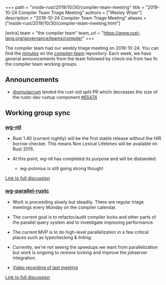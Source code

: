 +++
path = "inside-rust/2019/10/30/compiler-team-meeting"
title = "2019-10-24 Compiler Team Triage Meeting"
authors = ["Wesley Wiser"]
description = "2019-10-24 Compiler Team Triage Meeting"
aliases = ["inside-rust/2019/10/30/compiler-team-meeting.html"]

[extra]
team = "the compiler team"
team_url = "https://www.rust-lang.org/governance/teams/compiler"
+++

The compiler team had our weekly triage meeting on 2019-10-24.
You can find the [minutes](https://rust-lang.github.io/compiler-team/minutes/triage-meeting/2019-10-24/) on the [compiler-team](https://github.com/rust-lang/compiler-team) repository.
Each week, we have general announcements from the team followed by check-ins from two fo the compiler team working groups.

## Announcements

- [@simulacrum](https://github.com/Mark-Simulacrum) landed the rust-std split PR which decreases the size of the rustc-dev rustup component [#65474](https://github.com/rust-lang/rust/pull/65474)

## Working group sync

### [wg-nll](https://rust-lang.github.io/compiler-team/working-groups/nll/)

- Rust 1.40 (current nightly) will be the first stable release without the HIR borrow checker.
This means Non Lexical Lifetimes will be available on Rust 2015.

- At this point, wg-nll has completed its purpose and will be disbanded.
  - wg-polonius is still going strong though!

[Link to full discussion](https://rust-lang.zulipchat.com/#narrow/stream/131828-t-compiler/topic/weekly.20meeting.202019-10-24.20.2354818/near/178960111)

### [wg-parallel-rustc](https://rust-lang.github.io/compiler-team/working-groups/parallel-rustc/)

- Work is proceeding slowly but steadily.
There are regular triage meetings every Monday on the compiler calendar.

- The current goal is to refactor/audit compiler locks and other parts of the parallel query system and to investigate improving performance.

- The current MVP is to do high-level parallelization in a few critical places such as typechecking & linting.

- Currently, we're not seeing the speedups we want from parallelization but work is ongoing to remove locking and improve the jobserver integration.

- [Video recording of last meeting](https://youtu.be/lVjW0Nw8N_g)

[Link to full discussion](https://rust-lang.zulipchat.com/#narrow/stream/131828-t-compiler/topic/weekly.20meeting.202019-10-24.20.2354818/near/178960379)
